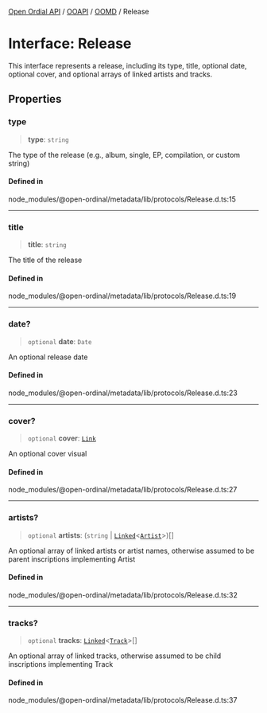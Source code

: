 [Open Ordial API](../../../../README.md) / [OOAPI](../../../README.md) / [OOMD](../README.md) / Release

# Interface: Release

This interface represents a release, including its type, title, optional date,
optional cover, and optional arrays of linked artists and tracks.

## Properties

### type

> **type**: `string`

The type of the release (e.g., album, single, EP, compilation,
or custom string)

#### Defined in

node\_modules/@open-ordinal/metadata/lib/protocols/Release.d.ts:15

***

### title

> **title**: `string`

The title of the release

#### Defined in

node\_modules/@open-ordinal/metadata/lib/protocols/Release.d.ts:19

***

### date?

> `optional` **date**: `Date`

An optional release date

#### Defined in

node\_modules/@open-ordinal/metadata/lib/protocols/Release.d.ts:23

***

### cover?

> `optional` **cover**: [`Link`](../type-aliases/Link.md)

An optional cover visual

#### Defined in

node\_modules/@open-ordinal/metadata/lib/protocols/Release.d.ts:27

***

### artists?

> `optional` **artists**: (`string` \| [`Linked`](../type-aliases/Linked.md)\<[`Artist`](Artist.md)\>)[]

An optional array of linked artists or artist names, otherwise assumed
to be parent inscriptions implementing Artist

#### Defined in

node\_modules/@open-ordinal/metadata/lib/protocols/Release.d.ts:32

***

### tracks?

> `optional` **tracks**: [`Linked`](../type-aliases/Linked.md)\<[`Track`](Track.md)\>[]

An optional array of linked tracks, otherwise assumed to be child
inscriptions implementing Track

#### Defined in

node\_modules/@open-ordinal/metadata/lib/protocols/Release.d.ts:37
